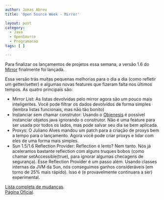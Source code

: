 ```yaml
---
author: Jonas Abreu
title: 'Open Source Week - Mirror'

layout: post
category:
  - Java
  - OpenSource
  - Programacao
tags: [ ]

---
```

Para finalizar os lançamentos de projetos essa semana, a versão 1.6 do [Mirror][1] finalmente foi lançada.

Essa versão trás muitas pequenas melhorias para o dia a dia (como refletir um getter/setter) e algumas novas features que fizeram falta nos últimos tempos. As quatro principais são:

*   Mirror List: As listas devolvidas pelo mirror agora são um pouco mais inteligentes. Você pode filtrar os dados devolvidos de forma simples (lembra listas funcionais, mas não tão bonito)
*   Instanciar sem chamar construtor: Usando o [Objenesis][2] é possível instanciar objetos java ignorando o construtor. Não é uma feature para ser usada por todos os lados, mas pode salvar seu dia se bem aplicada.
*   Proxys: O Juliano Alves mandou um patch para a criação de proxys bem a tempo para o lançamento. Agora você pode criar proxys e lidar com eles de uma forma mais simples.
*   Sun 1.5/1.6 Reflection Provider: Reflection é lento? Nem tanto. Nós já aceleramos bastante reflection com alguns truques bobos (como chamar setAccessible(true), para ignorar algumas checagens de segurança). Esse Reflection Provider é um passo além. Usando classes internas da JVM da Sun, nós conseguimos ganhos consideráveis (em torno de 25% mais rápido). Isso é (e provavelmente continuara a ser) experimental.

[Lista completa de mudanças][3].   
[Página Oficial][4]. 














 [1]: http://projetos.vidageek.net/mirror-pt
 [2]: http://code.google.com/p/objenesis/
 [3]: http://projetos.vidageek.net/mirror/project/release-notes/
 [4]: http://projetos.vidageek.net/mirror/






